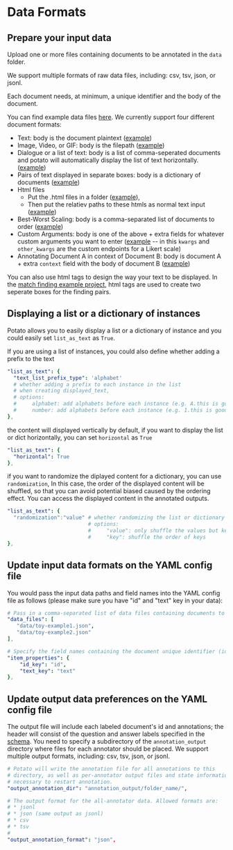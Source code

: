 # Data Formats 

## Prepare your input data 

Upload one or more files containing documents to be annotated in the
`data` folder.

We support multiple formats of raw data files, including: csv, tsv,
json, or jsonl.

Each document needs, at minimum, a unique identifier and the body of the
document.

You can find example data files
[here](https://github.com/davidjurgens/potato/blob/master/project-hub/simple_examples/data/). We
currently support four different document formats:

-   Text: body is the document plaintext
    ([example](https://github.com/davidjurgens/potato/blob/master/project-hub/simple_examples/data/toy-example.json))
-   Image, Video, or GIF: body is the filepath
    ([example](https://github.com/davidjurgens/potato/blob/master/project-hub/simple_examples/data/video-as-input.json))
-   Dialogue or a list of text: body is a list of comma-seperated
    documents and potato will automatically display the list of text
    horizontally.
    ([example](https://github.com/davidjurgens/potato/blob/master/project-hub/dialogue_analysis/data_files/dialogue-example.json))
-   Pairs of text displayed in separate boxes: body is a dictionary of
    documents
    ([example](https://github.com/davidjurgens/potato/blob/master/project-hub/match_finding/data_files/pilot_data_Biology.csv))
-   Html files
    - Put the .html files in a folder ([example](https://github.com/davidjurgens/potato/blob/master/project-hub/simple_examples/data/html_data)),
    - Then put the relatiev paths to these htmls as normal text input ([example](https://github.com/davidjurgens/potato/blob/master/project-hub/simple_examples/data/html-as-input.json))
-   Best-Worst Scaling: body is a comma-separated list of documents to
    order
    ([example](https://github.com/davidjurgens/potato/blob/master/project-hub/simple_examples/data/bws-example.json))
-   Custom Arguments: body is one of the above + extra fields for
    whatever custom arguments you want to enter
    ([example](https://github.com/davidjurgens/potato/blob/master/project-hub/simple_examples/data/bws-example.json)
    \-- in this `kwargs` and `other_kwargs` are the custom endpoints for
    a Likert scale)
-   Annotating Document A in context of Document B: body is document A +
    extra `context` field with the body of document B
    ([example](https://github.com/davidjurgens/potato/blob/master/project-hub/simple_examples/data/))

You can also use html tags to design the way your text to be displayed.
In the [match finding example
project](https://github.com/davidjurgens/potato/tree/master/project-hub/match_finding),
html tags are used to create two seperate boxes for the finding pairs.


## Displaying a list or a dictionary of instances
Potato allows you to easily display a list or a dictionary of instance and you could easily set
`list_as_text` as `True`.

If you are using a list of instances, you could also define whether adding a prefix to the text
``` yaml
"list_as_text": {
  "text_list_prefix_type": 'alphabet'
  # whether adding a prefix to each instance in the list
  # when creating displayed_text, 
  # options: 
  #     alphabet: add alphabets before each instance (e.g. A.this is good, B.nice)
  #     number: add alphabets before each instance (e.g. 1.this is good, 2.nice)
},
```

the content will displayed vertically by default, 
if you want to display the list or dict horizontally, you can set `horizontal` as `True`
``` yaml
"list_as_text": {
  "horizontal": True
},
```

if you want to randomize the diplayed content for a dictionary, you can use `randomization`,
In this case, the order of the displayed content will be shuffled, so that you can avoid potential
biased caused by the ordering effect. You can access the displayed content in the annotated outputs.

``` yaml
"list_as_text": {
  "randomization":"value" # whether randomizing the list or dictionary when creating displayed_text, 
                          # options: 
                          #     "value": only shuffle the values but keep the order of the keys
                          #     "key": shuffle the order of keys
},
```


## Update input data formats on the YAML config file

You would pass the input data paths and field names into the YAML config
file as follows (please make sure you have "id" and "text" key in your data):

``` yaml
# Pass in a comma-separated list of data files containing documents to be annotated in this task
"data_files": [
   "data/toy-example1.json",
   "data/toy-example2.json"
],

# Specify the field names containing the document unique identifier (id) and document body (text)
"item_properties": {
    "id_key": "id",
    "text_key": "text"
},
```

## Update output data preferences on the YAML config file

The output file will include each labeled document\'s id and
annotations; the header will consist of the question and answer labels
specified in the
[schema](https://potato-annotation.readthedocs.io/en/latest/schemas_and_templates).
You need to specify a subdirectory of the `annotation_output` directory
where files for each annotator should be placed. We support multiple
output formats, including: csv, tsv, json, or jsonl.

``` yaml
# Potato will write the annotation file for all annotations to this
# directory, as well as per-annotator output files and state information
# necessary to restart annotation.
"output_annotation_dir": "annotation_output/folder_name/",

# The output format for the all-annotator data. Allowed formats are:
# * jsonl
# * json (same output as jsonl)
# * csv
# * tsv
#
"output_annotation_format": "json", 
```
